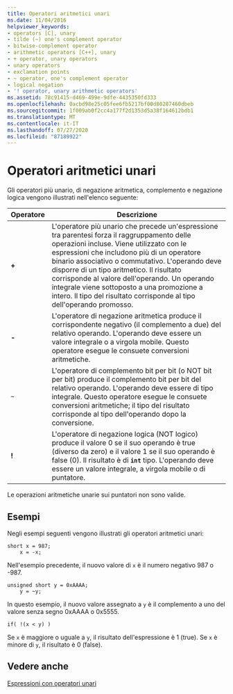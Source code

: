 ```yaml
---
title: Operatori aritmetici unari
ms.date: 11/04/2016
helpviewer_keywords:
- operators [C], unary
- tilde (~) one's complement operator
- bitwise-complement operator
- arithmetic operators [C++], unary
- + operator, unary operators
- unary operators
- exclamation points
- ~ operator, one's complement operator
- logical negation
- '! operator, unary arithmetic operators'
ms.assetid: 78c91415-d469-499e-9dfe-4435350fd333
ms.openlocfilehash: 0acbd98e25c05fee6fb5217bf00d80287460dbeb
ms.sourcegitcommit: 1f009ab0f2cc4a177f2d1353d5a38f164612bdb1
ms.translationtype: MT
ms.contentlocale: it-IT
ms.lasthandoff: 07/27/2020
ms.locfileid: "87189922"
---
```

# <a name="unary-arithmetic-operators"></a>Operatori aritmetici unari

Gli operatori più unario, di negazione aritmetica, complemento e negazione logica vengono illustrati nell'elenco seguente:

|Operatore|Descrizione|
|--------------|-----------------|
|**+**|L'operatore più unario che precede un'espressione tra parentesi forza il raggruppamento delle operazioni incluse. Viene utilizzato con le espressioni che includono più di un operatore binario associativo o commutativo. L'operando deve disporre di un tipo aritmetico. Il risultato corrisponde al valore dell'operando. Un operando integrale viene sottoposto a una promozione a intero. Il tipo del risultato corrisponde al tipo dell'operando promosso.|
|**-**|L'operatore di negazione aritmetica produce il corrispondente negativo (il complemento a due) del relativo operando. L'operando deve essere un valore integrale o a virgola mobile. Questo operatore esegue le consuete conversioni aritmetiche.|
|`~`|L'operatore di complemento bit per bit (o NOT bit per bit) produce il complemento bit per bit del relativo operando. L'operando deve essere di tipo integrale. Questo operatore esegue le consuete conversioni aritmetiche; il tipo del risultato corrisponde al tipo dell'operando dopo la conversione.|
|**!**|L'operatore di negazione logica (NOT logico) produce il valore 0 se il suo operando è true (diverso da zero) e il valore 1 se il suo operando è false (0). Il risultato è di **`int`** tipo. L'operando deve essere un valore integrale, a virgola mobile o di puntatore.|

Le operazioni aritmetiche unarie sui puntatori non sono valide.

## <a name="examples"></a>Esempi

Negli esempi seguenti vengono illustrati gli operatori aritmetici unari:

```
short x = 987;
    x = -x;
```

Nell'esempio precedente, il nuovo valore di `x` è il numero negativo 987 o -987.

```
unsigned short y = 0xAAAA;
    y = ~y;
```

In questo esempio, il nuovo valore assegnato a `y` è il complemento a uno del valore senza segno 0xAAAA o 0x5555.

```
if( !(x < y) )
```

Se `x` è maggiore o uguale a `y`, il risultato dell'espressione è 1 (true). Se `x` è minore di `y`, il risultato è 0 (false).

## <a name="see-also"></a>Vedere anche

[Espressioni con operatori unari](../cpp/expressions-with-unary-operators.md)
